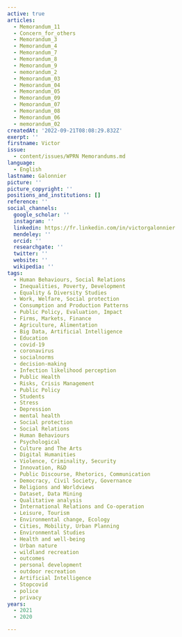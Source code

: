 ```yaml
---
active: true
articles:
  - Memorandum_11
  - Concern_for_others
  - Memorandum_3
  - Memorandum_4
  - Memorandum_7
  - Memorandum_8
  - Memorandum_9
  - memorandum_2
  - Memorandum_03
  - Memorandum_04
  - Memorandum_05
  - Memorandum_09
  - Memorandum_07
  - Memorandum_08
  - Memorandum_06
  - memorandum_02
createdAt: '2022-09-21T08:08:29.832Z'
exerpt: ''
firstname: Victor
issue:
  - content/issues/WPRN Memorandums.md
language:
  - English
lastname: Galonnier
picture: ''
picture_copyright: ''
positions_and_institutions: []
reference: ''
social_channels:
  google_scholar: ''
  instagram: ''
  linkedin: https://fr.linkedin.com/in/victorgalonnier
  mendeley: ''
  orcid: ''
  researchgate: ''
  twitter: ''
  website: ''
  wikipedia: ''
tags:
  - Human Behaviours, Social Relations
  - Inequalities, Poverty, Development
  - Equality & Diversity Studies
  - Work, Welfare, Social protection
  - Consumption and Production Patterns
  - Public Policy, Evaluation, Impact
  - Firms, Markets, Finance
  - Agriculture, Alimentation
  - Big Data, Artificial Intelligence
  - Education
  - covid-19
  - coronavirus
  - socialnorms
  - decision-making
  - Infection likelihood perception
  - Public Health
  - Risks, Crisis Management
  - Public Policy
  - Students
  - Stress
  - Depression
  - mental health
  - Social protection
  - Social Relations
  - Human Behaviours
  - Psychological
  - Culture and The Arts
  - Digital Humanities
  - Violence, Criminality, Security
  - Innovation, R&D
  - Public Discourse, Rhetorics, Communication
  - Democracy, Civil Society, Governance
  - Religions and Worldviews
  - Dataset, Data Mining
  - Qualitative analysis
  - International Relations and Co-operation
  - Leisure, Tourism
  - Environmental change, Ecology
  - Cities, Mobility, Urban Planning
  - Environmental Studies
  - Health and well-being
  - Urban nature
  - wildland recreation
  - outcomes
  - personal development
  - outdoor recreation
  - Artificial Intelligence
  - Stopcovid
  - police
  - privacy
years:
  - 2021
  - 2020

---
```

